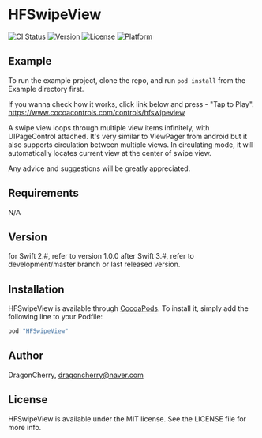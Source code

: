 # HFSwipeView

[![CI Status](http://img.shields.io/travis/DragonCherry/HFSwipeView.svg?style=flat)](https://travis-ci.org/DragonCherry/HFSwipeView)
[![Version](https://img.shields.io/cocoapods/v/HFSwipeView.svg?style=flat)](http://cocoapods.org/pods/HFSwipeView)
[![License](https://img.shields.io/cocoapods/l/HFSwipeView.svg?style=flat)](http://cocoapods.org/pods/HFSwipeView)
[![Platform](https://img.shields.io/cocoapods/p/HFSwipeView.svg?style=flat)](http://cocoapods.org/pods/HFSwipeView)

## Example

To run the example project, clone the repo, and run `pod install` from the Example directory first.

If you wanna check how it works, click link below and press - "Tap to Play".
https://www.cocoacontrols.com/controls/hfswipeview

A swipe view loops through multiple view items infinitely, with UIPageControl attached. It's very similar to ViewPager from android but it also supports circulation between multiple views. In circulating mode, it will automatically locates current view at the center of swipe view.

Any advice and suggestions will be greatly appreciated.

## Requirements

N/A

## Version

for Swift 2.#, refer to version 1.0.0
after Swift 3.#, refer to development/master branch or last released version.

## Installation

HFSwipeView is available through [CocoaPods](http://cocoapods.org). To install
it, simply add the following line to your Podfile:

```ruby
pod "HFSwipeView"
```

## Author

DragonCherry, dragoncherry@naver.com

## License

HFSwipeView is available under the MIT license. See the LICENSE file for more info.
